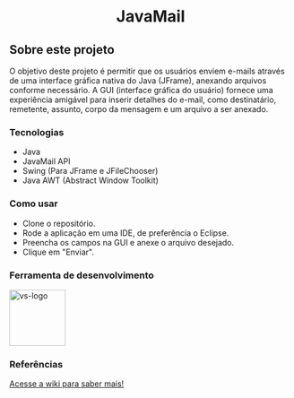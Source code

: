 <h1 align="center">JavaMail</h1>

##  Sobre este projeto

O objetivo deste projeto é permitir que os usuários enviem e-mails através de uma interface gráfica nativa do Java (JFrame), anexando arquivos conforme necessário. A GUI (interface gráfica do usuário) fornece uma experiência amigável para inserir detalhes do e-mail, como destinatário, remetente, assunto, corpo da mensagem e um arquivo a ser anexado.

### Tecnologias
- Java
- JavaMail API
- Swing (Para JFrame e JFileChooser)
- Java AWT (Abstract Window Toolkit)

### Como usar
- Clone o repositório.
- Rode a aplicação em uma IDE, de preferência o Eclipse.
- Preencha os campos na GUI e anexe o arquivo desejado.
- Clique em "Enviar".
                                                                                                  
### Ferramenta de desenvolvimento

<p display="inline-block">
  <img width="100" src="https://upload.wikimedia.org/wikipedia/commons/d/d0/Eclipse-Luna-Logo.svg" alt="vs-logo"/>
</p>

### Referências
[Acesse a wiki para saber mais!](https://github.com/jvitsilva/JavaMail/wiki)
